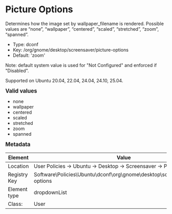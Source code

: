 # Picture Options

Determines how the image set by wallpaper_filename is rendered. Possible values are “none”, “wallpaper”, “centered”, “scaled”, “stretched”, “zoom”, “spanned”.

- Type: dconf
- Key: /org/gnome/desktop/screensaver/picture-options
- Default: 'zoom'

Note: default system value is used for "Not Configured" and enforced if "Disabled".

Supported on Ubuntu 20.04, 22.04, 24.04, 24.10, 25.04.

<span style="font-size: larger;">**Valid values**</span>

* none
* wallpaper
* centered
* scaled
* stretched
* zoom
* spanned


<span style="font-size: larger;">**Metadata**</span>

| Element      | Value            |
| ---          | ---              |
| Location     | User Policies -> Ubuntu -> Desktop -> Screensaver -> Picture Options    |
| Registry Key | Software\Policies\Ubuntu\dconf\org\gnome\desktop\screensaver\picture-options         |
| Element type | dropdownList |
| Class:       | User       |

